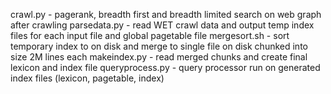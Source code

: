 crawl.py - pagerank, breadth first and breadth limited search on web graph after crawling
parsedata.py - read WET crawl data and output temp index files for each input file and global pagetable file
mergesort.sh - sort temporary index to on disk and merge to single file on disk chunked into size 2M lines each
makeindex.py - read merged chunks and create final lexicon and index file
queryprocess.py - query processor run on generated index files (lexicon, pagetable, index)
